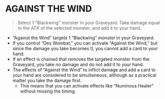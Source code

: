 # AGAINST THE WIND

> Select 1 "Blackwing" monster in your Graveyard. Take damage equal to the ATK of the selected monster, and add it to your hand.

*   “Against the Wind” targets 1 “Blackwing” monster in your Graveyard.
*   If you control “Des Wombat,” you can activate “Against the Wind,” but since the damage you take becomes 0, you cannot add a card to your hand.
*   If an effect is chained that removes the targeted monster from the Graveyard, you take no damage and do not add it to your hand.
*   The effects of “Against the Wind” to inflict damage and add a card to your hand are considered to be simultaneous, although as a practical matter you take the damage first.
    *   This means that you can activate effects like “Numinous Healer” without missing the timing.
